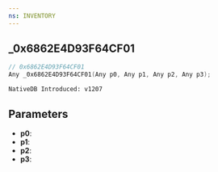 ```yaml
---
ns: INVENTORY
---
```

## _0x6862E4D93F64CF01

```c
// 0x6862E4D93F64CF01
Any _0x6862E4D93F64CF01(Any p0, Any p1, Any p2, Any p3);
```

```
NativeDB Introduced: v1207
```

## Parameters
* **p0**:
* **p1**:
* **p2**:
* **p3**:
